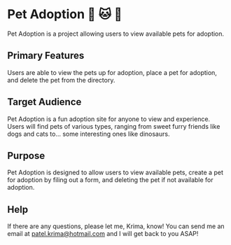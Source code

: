 
# Pet Adoption 🐶 🐱 🦖

Pet Adoption is a project allowing users to view available pets for adoption. 

## Primary Features

Users are able to view the pets up for adoption, place a pet for adoption, and delete the pet from the directory. 

## Target Audience

Pet Adoption is a fun adoption site for anyone to view and experience. Users will find pets of various types, ranging from sweet furry friends like dogs and cats to... some interesting ones like dinosaurs.

## Purpose

Pet Adoption is designed to allow users to view available pets, create a pet for adoption by filing out a form, and deleting the pet if not available for adoption. 

## Help

If there are any questions, please let me, Krima, know! You can send me an email at patel.krima@hotmail.com and I will get back to you ASAP!
